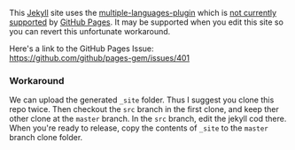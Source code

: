 
This [Jekyll](https://jekyllrb.com/) site uses the [multiple-languages-plugin](https://github.com/Anthony-Gaudino/jekyll-multiple-languages-plugin) which is [not currently supported](https://pages.github.com/versions/) by [GitHub Pages](https://pages.github.com/). It may be supported when you edit this site so you can revert this unfortunate workaround.

Here's a link to the GitHub Pages Issue:  
https://github.com/github/pages-gem/issues/401

### Workaround

We can upload the generated `_site` folder. Thus I suggest you clone this repo twice. Then checkout the `src` branch in the first clone, and keep ther other clone at the `master` branch. In the `src` branch, edit the jekyll cod there. When you're ready to release, copy the contents of `_site` to the `master` branch clone folder.
